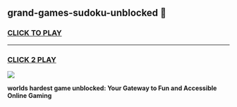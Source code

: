 
## grand-games-sudoku-unblocked 👋
<h3>
<a href="https://premium.freeplayer.one?title=grand-games-sudoku-unblocked&ref=14F">CLICK TO PLAY</a></h3>
<hr>

<h3>
<a href="https://premium.freeplayer.one?title=grand-games-sudoku-unblocked&ref=14F">CLICK 2 PLAY</a>
  
</h3>

<a href="https://premium.freeplayer.one?title=grand-games-sudoku-unblocked&ref=12F/"><img src="https://clearcache.store/games.png"></a>


**worlds hardest game unblocked: Your Gateway to Fun and Accessible Online Gaming**
